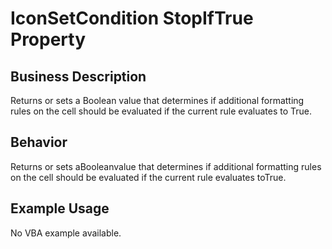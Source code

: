 # IconSetCondition StopIfTrue Property

## Business Description
Returns or sets a Boolean value that determines if additional formatting rules on the cell should be evaluated if the current rule evaluates to True.

## Behavior
Returns or sets aBooleanvalue that determines if additional formatting rules on the cell should be evaluated if the current rule evaluates toTrue.

## Example Usage
No VBA example available.